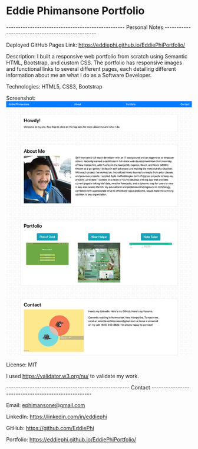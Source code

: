 # Eddie Phimansone Portfolio

-------------------------------------------------- Personal Notes -------------------------------------------------

Deployed GitHub Pages Link: https://eddiephi.github.io/EddiePhiPortfolio/

Description:
I built a responsive web portfolio from scratch using Semantic HTML, Bootstrap, and custom CSS. The portfolio has responsive images and functional links to several different pages, each detailing different information about me an what I do as a Software Developer.

Technologies: HTML5, CSS3, Bootstrap

Screenshot: 
![Portfolio](./Assets/Images/portfolio.png)

License: MIT

I used https://validator.w3.org/nu/ to validate my work.

---------------------------------------------------- Contact ----------------------------------------------------

Email: ephimansone@gmail.com 

LinkedIn: https://linkedin.com/in/eddiephi

GitHub: https://github.com/EddiePhi

Portfolio: https://eddiephi.github.io/EddiePhiPortfolio/





